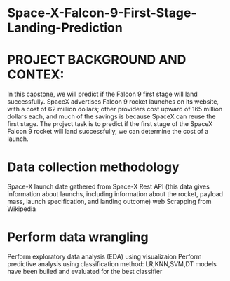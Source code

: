 # Space-X-Falcon-9-First-Stage-Landing-Prediction
# PROJECT BACKGROUND AND CONTEX:
In this capstone, we will predict if the Falcon 9 first stage will land successfully. SpaceX advertises Falcon 9 rocket launches on its website, with a cost of 62 million dollars; other providers cost upward of 165 million dollars each, and much of the savings is because SpaceX can reuse the first stage. The project task is to predict if the first stage of the SpaceX Falcon 9 rocket will land successfully, we can determine the cost of a launch. 
# Data collection methodology
Space-X launch date gathered from Space-X Rest API
(this data gives information about launchs, including information about the rocket, payload mass, launch specification, and landing outcome)
web Scrapping from Wikipedia
# Perform data wrangling
Perform exploratory data analysis (EDA) using visualizaion
Perform predictive analysis using classification method:
LR,KNN,SVM,DT models have been builed and evaluated for the best classifier
